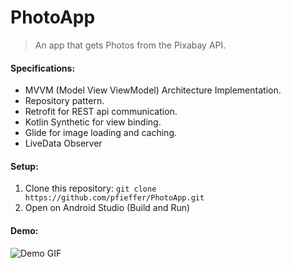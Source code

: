 # PhotoApp

> An app that gets Photos from the Pixabay API. 

#### Specifications:
- MVVM (Model View ViewModel) Architecture Implementation.
- Repository pattern.
- Retrofit for REST api communication.
- Kotlin Synthetic for view binding.
- Glide for image loading and caching.
- LiveData Observer


#### Setup:
1. Clone this repository: `git clone https://github.com/pfieffer/PhotoApp.git`
2. Open on Android Studio (Build and Run)

#### Demo:

![Demo GIF](demo/demo.gif?raw=true)
